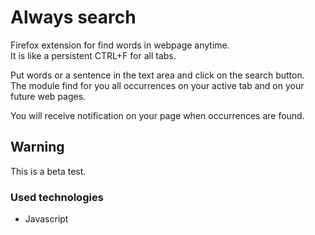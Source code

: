 # Always search 
Firefox extension for find words in webpage anytime.   
It is like a persistent CTRL+F for all tabs.
    
Put words or a sentence in the text area and click on the search button.    
The module find for you all occurrences on your active tab and on your future web pages.    

You will receive notification on your page when occurrences are found.

## Warning
This is a beta test. 

### Used technologies 
* Javascript

